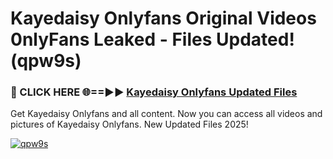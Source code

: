 # Kayedaisy Onlyfans Original Videos 0nlyFans Leaked - Files Updated! (qpw9s)

<h3>🔴 CLICK HERE 🌐==►► <a href="https://tinyurl.com/ehrbuxhb" rel="nofollow">Kayedaisy Onlyfans Updated Files</a></h3>

Get Kayedaisy Onlyfans and all content. Now you can access all videos and pictures of Kayedaisy Onlyfans. New Updated Files 2025!

[![qpw9s](https://i.imgur.com/lVYEuWS.gif)](https://tinyurl.com/ehrbuxhb)
